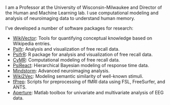 I am a Professor at the University of Wisconsin-Milwaukee and Director of the Human and Machine Learning lab. I use computational modeling and analysis of neuroimaging data to understand human memory.

I've developed a number of software packages for research:
* [WikiVector](https://github.com/mortonne/wikivector): Tools for quantifying conceptual knowledge based on Wikipedia entries.
* [Psifr](https://github.com/mortonne/psifr): Analysis and visualization of free recall data.
* [PsifrR](https://github.com/mortonne/psifrr): R package for analysis and visualization of free recall data.
* [CyMR](https://github.com/mortonne/cymr): Computational modeling of free recall data.
* [PsiReact](https://github.com/mortonne/psireact): Hierarchical Bayesian modeling of response time data.
* [Mindstorm](https://github.com/mortonne/mindstorm): Advanced neuroimaging analysis.
* [Wiki2Vec](https://github.com/prestonlab/wiki2vec): Modeling semantic similarity of well-known stimuli.
* [fPrep](https://github.com/prestonlab/fprep): Scripts for preprocessing of fMRI data using FSL, FreeSurfer, and ANTS.
* [Aperture](https://github.com/mortonne/aperture): Matlab toolbox for univariate and multivariate analysis of EEG data.
